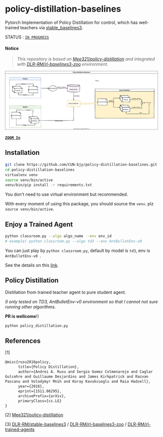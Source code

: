 # policy-distillation-baselines

Pytorch Implementation of Policy Distillation for control, which has well-trained teachers via [stable_baselines3](https://github.com/DLR-RM/stable-baselines3).



STATUS : [`IN PROGRESS`](https://github.com/CUN-bjy/policy-distillation-baselines/projects)



#### Notice

> *This repository is based on [Mee321/policy-distillation](https://github.com/Mee321/policy-distillation) and integrated with [DLR-RM/rl-baselines3-zoo](https://github.com/DLR-RM/rl-baselines3-zoo) environment.*



![](./docs/pd_baselines_figures-Page-2.svg)

[**`ZOOM In`**](https://raw.githubusercontent.com/CUN-bjy/policy-distillation-baselines/main/docs/pd_baselines_figures-Page-2.svg)



## Installation

```bash
git clone https://github.com/CUN-bjy/policy-distillation-baselines.git
cd policy-distillation-baselines
virtualenv venv
source venv/bin/active
venv/bin/pip install -r requirements.txt
```

You don't need to use virtual environment but recommended.

With every moment of using this package, you should source the `venv`. plz  `source venv/bin/active`.



## Enjoy a Trained Agent

```bash
python classroom.py --algo algo_name --env env_id
# example) python classroom.py --algo td3 --env AntBulletEnv-v0
```

You can just play by `python classroom.py`, default by model is `td3`, env is `AntBulletEnv-v0 `.

See the details on this [link](https://github.com/DLR-RM/rl-baselines3-zoo#enjoy-a-trained-agent).



## Policy Distillation

Distillation from trained teacher agent to pure student agent.

*(I only tested on TD3, AntBulletEnv-v0 environment  so that I cannot not sure running other algorithms.* 

**PR is wellcome**!)

```bash
python policy_distillation.py
```





## References

[1] 

```
@misc{rusu2016policy,
      title={Policy Distillation}, 
      author={Andrei A. Rusu and Sergio Gomez Colmenarejo and Caglar Gulcehre and Guillaume Desjardins and James Kirkpatrick and Razvan Pascanu and Volodymyr Mnih and Koray Kavukcuoglu and Raia Hadsell},
      year={2016},
      eprint={1511.06295},
      archivePrefix={arXiv},
      primaryClass={cs.LG}
}
```

[2] [Mee321/policy-distillation](https://github.com/Mee321/policy-distillation)

[3] [DLR-RM/stable-baselines3](https://github.com/DLR-RM/stable-baselines3) / [DLR-RM/rl-baselines3-zoo](https://github.com/DLR-RM/rl-baselines3-zoo) / [DLR-RM/rl-trained-agents](https://github.com/DLR-RM/rl-trained-agents)